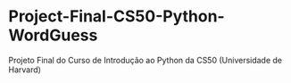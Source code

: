 # Project-Final-CS50-Python-WordGuess
Projeto Final do Curso de Introdução ao Python da CS50 (Universidade de Harvard)
